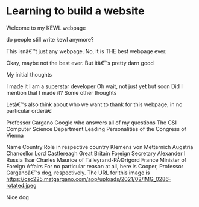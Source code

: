 # Learning to build a website
Welcome to my KEWL webpage

do people still write kewl anymore?

This isnâ€™t just any webpage. No, it is THE best webpage ever.

Okay, maybe not the best ever. But itâ€™s pretty darn good

My initial thoughts

I made it
I am a superstar developer Oh wait, not just yet but soon
Did I mention that I made it?
Some other thoughts

Letâ€™s also think about who we want to thank for this webpage, in no particular orderâ€¦

Professor Gargano
Google who answers all of my questions
The CSI Computer Science Department
Leading Personalities of the Congress of Vienna

Name	Country	Role in respective country
Klemens von Metternich	Augstria	Chancellor
Lord Castlereagh	Great Britain	Foreign Secretary
Alexander I	Russia	Tsar
Charles Maurice of Talleyrand-PÃ©rigord	France	Minister of Foreign Affairs
For no particular reason at all, here is Cooper, Professor Garganoâ€™s dog, respectively. The URL for this image is https://csc225.matgargano.com/app/uploads/2021/02/IMG_0286-rotated.jpeg

Nice dog
